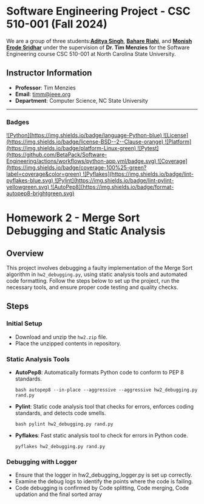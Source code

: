 # Software Engineering Project - CSC 510-001 (Fall 2024)

We are a group of three students:[**Aditya Singh**](https://github.com/adii711), [**Bahare Riahi**](https://github.com/BahareCS), and [**Monish Erode Sridhar**](https://github.com/MonishESGit) under the supervision of **Dr. Tim Menzies** for the Software Engineering course CSC 510-001 at North Carolina State University.

## Instructor Information
- **Professor**: Tim Menzies
- **Email**: timm@ieee.org
- **Department**: Computer Science, NC State University

---

### Badges

<a href="https://www.python.org/" target="_blank">
  ![Python](https://img.shields.io/badge/language-Python-blue)
</a>
<a href="https://opensource.org/licenses/BSD-2-Clause" target="_blank">
  ![License](https://img.shields.io/badge/license-BSD--2--Clause-orange)
</a>
<a href="https://www.linux.org/" target="_blank">
  ![Platform](https://img.shields.io/badge/platform-Linux-green)
</a>
<a href="https://github.com/BetaPack/Software-Engineering/actions/workflows/python-app.yml" target="_blank">
  ![Pytest](https://github.com/BetaPack/Software-Engineering/actions/workflows/python-app.yml/badge.svg)
</a>
<a href="https://coveralls.io/github/BetaPack/Software-Engineering" target="_blank">
  ![Coverage](https://img.shields.io/badge/coverage-100%25-green?label=coverage&color=green)
</a>
<a href="https://pypi.org/project/pyflakes/" target="_blank">
  ![Pyflakes](https://img.shields.io/badge/lint-pyflakes-blue.svg)
</a>
<a href="https://pylint.pycqa.org/" target="_blank">
  ![Pylint](https://img.shields.io/badge/lint-pylint-yellowgreen.svg)
</a>
<a href="https://github.com/hhatto/autopep8" target="_blank">
  ![AutoPep8](https://img.shields.io/badge/format-autopep8-brightgreen.svg)
</a>

# Homework 2 - Merge Sort Debugging and Static Analysis

## Overview
This project involves debugging a faulty implementation of the Merge Sort algorithm in `hw2_debugging.py`, using static analysis tools and automated code formatting. Follow the steps below to set up the project, run the necessary tools, and ensure proper code testing and quality checks.

## Steps

### Initial Setup
- Download and unzip the `hw2.zip` file.
- Place the unzipped contents in repository.

### Static Analysis Tools
- **AutoPep8**: Automatically formats Python code to conform to PEP 8 standards.
  ```
  bash autopep8 --in-place --aggressive --aggressive hw2_debugging.py rand.py
  ```
- **Pylint**: Static code analysis tool that checks for errors, enforces coding standards, and detects code smells.
  ```
  bash pylint hw2_debugging.py rand.py
  ```
- **Pyflakes**: Fast static analysis tool to check for errors in Python code.
  ```
  pyflakes hw2_debugging.py rand.py
  ```

### Debugging with Logger
- Ensure that the logger in hw2_debugging_logger.py is set up correctly.
- Examine the debug logs to identify the points where the code is failing.
- Code debugging is confirmed by Code splitting, Code merging, Code updation and the final sorted array
